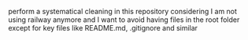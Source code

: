 perform a systematical cleaning in this repository considering I am not using railway anymore and I want to avoid having files in the root folder except for key files like README.md, .gitignore and similar
